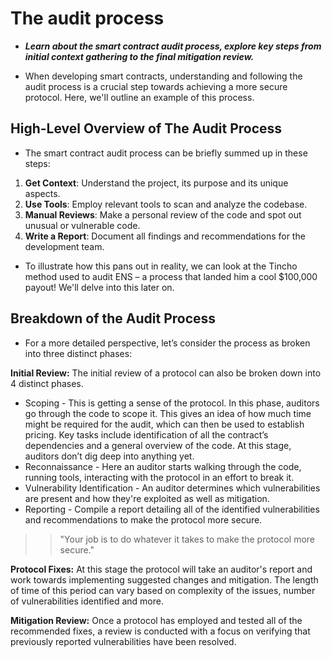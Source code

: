 # The audit process
- ***Learn about the smart contract audit process, explore key steps from initial context gathering to the final mitigation review.***

- When developing smart contracts, understanding and following the audit process is a crucial step towards achieving a more secure protocol. Here, we'll outline an example of this process.

## High-Level Overview of The Audit Process
- The smart contract audit process can be briefly summed up in these steps:

1. **Get Context**: Understand the project, its purpose and its unique aspects.
2. **Use Tools**: Employ relevant tools to scan and analyze the codebase.
3. **Manual Reviews**: Make a personal review of the code and spot out unusual or vulnerable code.
4. **Write a Report**: Document all findings and recommendations for the development team.

- To illustrate how this pans out in reality, we can look at the Tincho method used to audit ENS – a process that landed him a cool $100,000 payout! We'll delve into this later on.

## Breakdown of the Audit Process
- For a more detailed perspective, let’s consider the process as broken into three distinct phases:

**Initial Review:** The initial review of a protocol can also be broken down into 4 distinct phases.

* Scoping - This is getting a sense of the protocol. In this phase, auditors go through the code to scope it. This gives an idea of how much time might be required for the audit, which can then be used to establish pricing. Key tasks include identification of all the contract’s dependencies and a general overview of the code. At this stage, auditors don’t dig deep into anything yet.
* Reconnaissance - Here an auditor starts walking through the code, running tools, interacting with the protocol in an effort to break it.
* Vulnerability Identification - An auditor determines which vulnerabilities are present and how they're exploited as well as mitigation.
* Reporting - Compile a report detailing all of the identified vulnerabilities and recommendations to make the protocol more secure.

>> "Your job is to do whatever it takes to make the protocol more secure."

**Protocol Fixes:** At this stage the protocol will take an auditor's report and work towards implementing suggested changes and mitigation. The length of time of this period can vary based on complexity of the issues, number of vulnerabilities identified and more.

**Mitigation Review:** Once a protocol has employed and tested all of the recommended fixes, a review is conducted with a focus on verifying that previously reported vulnerabilities have been resolved.
